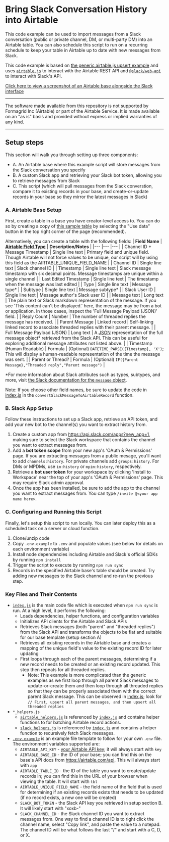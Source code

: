 # Bring Slack Conversation History into Airtable

This code example can be used to import messages from a Slack conversation (public or private channel, DM, or multi-party DM) into an Airtable table. You can also schedule this script to run on a recurring schedule to keep your table in Airtable up to date with new messages from Slack.

This code example is based on [the generic airtable.js upsert example](.../../../../../javascript/using_airtable.js/) and uses [`airtable.js`](https://github.com/airtable/airtable.js) to interact with the Airtable REST API and [`@slack/web-api`](https://slack.dev/node-slack-sdk/web-api) to interact with Slack's API.

[Click here to view a screenshot of an Airtable base alongside the Slack interface](./screenshot.png)

---

The software made available from this repository is not supported by Formagrid Inc (Airtable) or part of the Airtable Service. It is made available on an "as is" basis and provided without express or implied warranties of any kind.

---

## Setup steps

This section will walk you through setting up three components:

- A. An Airtable base where this example script will store messages from the Slack conversation you specify
- B. A custom Slack app and retrieving your Slack bot token, allowing you to retrieve messages from Slack
- C. This script (which will pull messages from the Slack converstion, compare it to existing records in your base, and create-or-update records in your base so they mirror the latest messages in Slack)

### A. Airtable Base Setup

First, create a table in a base you have creator-level access to. You can do so by creating a copy of [this sample table](https://airtable.com/shrB2653wGPc4KwoZ) by selecting the "Use data" button in the top right corner of the page (recommended).

Alternatively, you can create a table with the following fields:
| **Field Name** 	| [**Airtable Field Type**](https://support.airtable.com/hc/en-us/articles/360055885353-Field-types-overview) 	| **Description/Notes** 	|
|---	|---	|---	|
| Channel ID + Message Timestamp 	| Single line text 	| Primary field and unique field. Though Airtable will not force values to be unique, our script will by using this field as the AIRTABLE_UNIQUE_FIELD_NAME 	|
| Channel ID 	| Single line text 	| Slack channel ID 	|
| Timestamp 	| Single line text 	| Slack message timestamp with six decimal points. Message timestamps are unique within a single channel 	|
| Last Edited Timestamp 	| Single line text 	| The timestamp when the message was last edited 	|
| Type 	| Single line text 	| Message type* 	|
| Subtype 	| Single line text 	| Message subtype* 	|
| Slack User ID 	| Single line text 	| Message author's Slack user ID 	|
| Message text 	| Long text 	| The plain text or Slack markdown representation of the message. If you see 'This content can't be displayed.' here, the message may be from a bot or application. In those cases, inspect the 'Full Message Payload (JSON)' field.  	|
| Reply Count 	| Number 	| The number of threaded replies the message has received. 	|
| Parent Message 	| Linked record 	| Self-linking linked record to associate threaded replies with their parent message. 	|
| Full Message Payload (JSON) 	| Long text 	| A [JSON](https://www.json.org/json-en.html) representation of the full message object* retrieved from the Slack API. This can be useful for exploring additional message attributes not listed above. 	|
| Timestamp (Human Readable) 	| Formula 	| (Optional) `DATETIME_PARSE({Timestamp}, 'X')`; This will display a human-readable representation of the time the message was sent. 	|
| Parent or Thread? 	| Formula 	| (Optional) `IF({Parent Message},"Threaded reply","Parent message")` 	|

*For more information about Slack attributes such as types, subtypes, and more, visit [the Slack documentation for the `message` object](https://api.slack.com/events/message).

Note: If you choose other field names, be sure to update the code in [index.js](./index.js) in the `convertSlackMessageToAirtableRecord` function.

### B. Slack App Setup

Follow these instructions to set up a Slack app, retrieve an API token, and add your new bot to the channel(s) you want to extract history from.

1. Create a custom app from https://api.slack.com/apps?new_app=1, making sure to select the Slack workspace that contains the channel you want to extract messages from.
2. Add a **bot token scope** from your new app's 'OAuth & Permissions' page. If you are extracting messages from a public mesage, you'll want to add `channels:history`. For private channels add `groups:history`. For DMs or MPDMs, use `im:history` or `mpim:history`, respectively. 
3. Retrieve a **bot user token** for your workspace by clicking 'Install to Workspace' near the top of your app's 'OAuth & Permissions' page. This may require Slack admin approval.
4. Once the app has been installed, be sure to add the app to the channel you want to extract messages from. You can type `/invite @<your app name here>`.

### C. Configuring and Running this Script

Finally, let's setup this script to run locally. You can later deploy this as a scheduled task on a server or cloud function.

1. Clone/unzip code
2. Copy `.env.example` to `.env` and populate values (see below for details on each environment variable)
3. Install node dependencies including Airtable and Slack's official SDKs by running `npm install`
4. Trigger the script to execute by running `npm run sync`
5. Records in the specified Airtable base's table should be created. Try adding new messages to the Slack channel and re-run the previous step.
 
### Key Files and Their Contents

- [`index.js`](index.js) is the main code file which is executed when `npm run sync` is run. At a high level, it performs the following:
  - Loads dependencies, helper functions, and configuration variables
  - Initializes API clients for the Airtable and Slack APIs
  - Retrieves Slack messages (both "parent" and "threaded replies") from the Slack API and transforms the objects to be flat and suitable for our base template (setup section A)
  - Retrieves all existing records in the Airtable base and creates a mapping of the unique field's value to the existing record ID for later updating
  - First loops through each of the parent messages, determining if a new record needs to be created or an existing record updated. This step then repeats for all threaded replies.
    - Note: This example is more complicated than the generic examples as we first loop through all parent Slack messages to update-or-create them and then loop through all threaded replies so that they can be properly associated them with the correct parent Slack message. This can be observed in [index.js](./index.js); look for `// First, upsert all parent messages, and then upsert all threaded replies`
- `*_helpers.js`
  - [`airtable_helpers.js`](airtable_helpers.js) is referenced by [`index.js`](index.js) and contains helper functions to for batching Airtable record actions.
  - [`slack_helpers.js`](slack_helpers.js) is referenced by [`index.js`](index.js) and contains a helper function to recursively fetch Slack messages.
- [`.env.example`](.env.example) is an example file template to follow for your own `.env` file. The environment variables supported are:
  - `AIRTABLE_API_KEY` - [your Airtable API key](https://support.airtable.com/hc/en-us/articles/219046777-How-do-I-get-my-API-key-); it will always start with `key`
  - `AIRTABLE_BASE_ID` - the ID of your base; you can find this on the base's API docs from https://airtable.com/api. This will always start with `app`
  - `AIRTABLE_TABLE_ID` - the ID of the table you want to create/update records in; you can find this in the URL of your browser when viewing the table. It will start with `tbl`
  - `AIRTABLE_UNIQUE_FIELD_NAME` - the field name of the field that is used for determining if an existing records exists that needs to be updated (if no record exists, a new one will be created)
  - `SLACK_BOT_TOKEN` - the Slack API key you retrieved in setup section B. It will likely start with "xoxb-"
  - `SLACK_CHANNEL_ID` - the Slack channel ID you want to extract messages from. One way to find a channel ID is to right click the channel name, select "Copy link", and paste the value to a notepad. The channel ID will be what follows the last "/" and start with a C, D, or X. 
